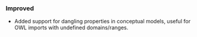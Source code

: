 ### Improved

- Added support for dangling properties in conceptual models, useful for
OWL imports with undefined domains/ranges.